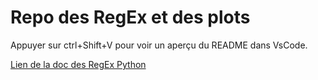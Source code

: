 # Repo des RegEx et des plots

Appuyer sur ctrl+Shift+V pour voir un aperçu du README dans VsCode.

[Lien de la doc des RegEx Python](https://docs.python.org/3/library/re.html)